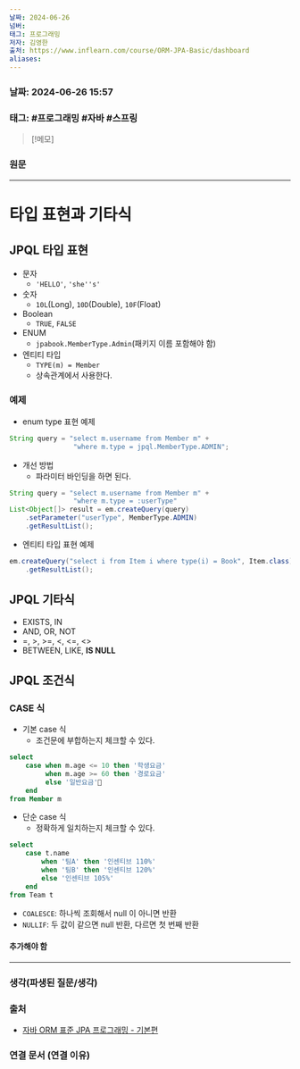 ```yaml
---
날짜: 2024-06-26
넘버: 
태그: 프로그래밍
저자: 김영한
출처: https://www.inflearn.com/course/ORM-JPA-Basic/dashboard
aliases:
---
```

### 날짜:  2024-06-26 15:57

### 태그: #프로그래밍 #자바 #스프링

>[!메모]
>

### 원문
---
# 타입 표현과 기타식
## JPQL 타입 표현
- 문자
	- `'HELLO'`, `'she''s'`
- 숫자
	- `10L`(Long), `10D`(Double), `10F`(Float)
- Boolean
	- `TRUE`, `FALSE`
- ENUM
	- `jpabook.MemberType.Admin`(패키지 이름 포함해야 함)
- 엔티티 타입
	- `TYPE(m) = Member`
	- 상속관계에서 사용한다.
### 예제
- enum type 표현 예제
```java
String query = "select m.username from Member m" +
				"where m.type = jpql.MemberType.ADMIN";
```
- 개선 방법
	- 파라미터 바인딩을 하면 된다.
```java
String query = "select m.username from Member m" +
				"where m.type = :userType"
List<Object[]> result = em.createQuery(query)
	.setParameter("userType", MemberType.ADMIN)
	.getResultList();
```
- 엔티티 타입 표현 예제
```java
em.createQuery("select i from Item i where type(i) = Book", Item.class)
	.getResultList();
```
## JPQL 기타식
- EXISTS, IN
- AND, OR, NOT
- =, >, >=, <, <=, <>
- BETWEEN, LIKE, **IS NULL**
## JPQL 조건식
### CASE 식
- 기본 case 식
	- 조건문에 부합하는지 체크할 수  있다.
```sql
select
	case when m.age <= 10 then '학생요금'
		 when m.age >= 60 then '경로요금'
		 else '일반요금'
	end
from Member m
```
- 단순 case 식
	- 정확하게 일치하는지 체크할 수 있다.
```sql
select
	case t.name
		when '팀A' then '인센티브 110%'
		when '팀B' then '인센티브 120%'
		else '인센티브 105%'
	end
from Team t
```
- `COALESCE`: 하나씩 조회해서 null 이 아니면 반환
- `NULLIF`: 두 값이 같으면 null 반환, 다르면 첫 번째 반환
#### 추가해야 함
---
### 생각(파생된 질문/생각)

### 출처
- [자바 ORM 표준 JPA 프로그래밍 - 기본편](https://www.inflearn.com/course/ORM-JPA-Basic/dashboard)

### 연결 문서 (연결 이유)
